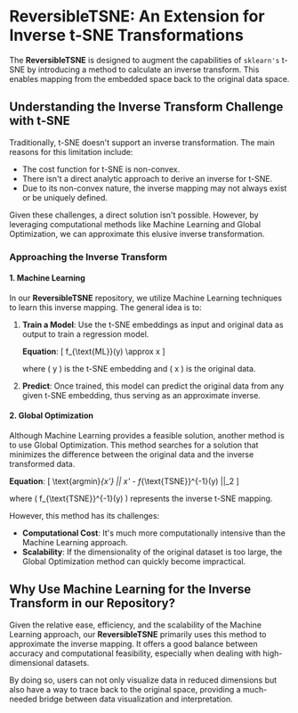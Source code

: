 # ReversibleTSNE: An Extension for Inverse t-SNE Transformations

The **ReversibleTSNE** is designed to augment the capabilities of `sklearn's` t-SNE by introducing a method to calculate an inverse transform. This enables mapping from the embedded space back to the original data space.

## Understanding the Inverse Transform Challenge with t-SNE

Traditionally, t-SNE doesn't support an inverse transformation. The main reasons for this limitation include:

- The cost function for t-SNE is non-convex.
- There isn't a direct analytic approach to derive an inverse for t-SNE.
- Due to its non-convex nature, the inverse mapping may not always exist or be uniquely defined.

Given these challenges, a direct solution isn't possible. However, by leveraging computational methods like Machine Learning and Global Optimization, we can approximate this elusive inverse transformation.

### Approaching the Inverse Transform

#### 1. Machine Learning

In our **ReversibleTSNE** repository, we utilize Machine Learning techniques to learn this inverse mapping. The general idea is to:

1. **Train a Model**: Use the t-SNE embeddings as input and original data as output to train a regression model.
   
   **Equation**:
   \[
   f_{\text{ML}}(y) \approx x
   \]
   
   where \( y \) is the t-SNE embedding and \( x \) is the original data.

2. **Predict**: Once trained, this model can predict the original data from any given t-SNE embedding, thus serving as an approximate inverse.

#### 2. Global Optimization

Although Machine Learning provides a feasible solution, another method is to use Global Optimization. This method searches for a solution that minimizes the difference between the original data and the inverse transformed data.

**Equation**:
\[
\text{argmin}_{x'} || x' - f_{\text{TSNE}}^{-1}(y) ||_2
\]

where \( f_{\text{TSNE}}^{-1}(y) \) represents the inverse t-SNE mapping.

However, this method has its challenges:

- **Computational Cost**: It's much more computationally intensive than the Machine Learning approach.
- **Scalability**: If the dimensionality of the original dataset is too large, the Global Optimization method can quickly become impractical.

## Why Use Machine Learning for the Inverse Transform in our Repository?

Given the relative ease, efficiency, and the scalability of the Machine Learning approach, our **ReversibleTSNE** primarily uses this method to approximate the inverse mapping. It offers a good balance between accuracy and computational feasibility, especially when dealing with high-dimensional datasets.

By doing so, users can not only visualize data in reduced dimensions but also have a way to trace back to the original space, providing a much-needed bridge between data visualization and interpretation.
